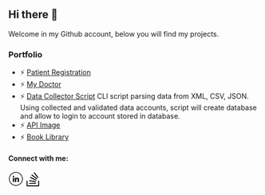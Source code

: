 ## Hi there  👋 

Welcome in my Github account, below you will find my projects.

### Portfolio

- ⚡ [Patient Registration](https://github.com/VoitecP/patient_registration)
- ⚡ [My Doctor](https://github.com/VoitecP/My-Doctor)
- ⚡ [Data Collector Script](https://github.com/VoitecP/Data-Collector-Script)
      CLI script parsing data from XML, CSV, JSON. Using collected and validated data accounts, script will create database and allow to login to account stored in database.
- ⚡ [API Image](https://github.com/VoitecP/api-image)
- ⚡ [Book Library](https://github.com/VoitecP/Book-Library)

#### Connect with me:

<a href="https://www.linkedin.com/in/piwowarski-wojciech/" target="_blank"><img src="https://github.com/VoitecP/VoitecP/blob/f62bb9720e01f3cd3e276107df9ecc2c9f0fa8b1/images/in.png" alt="LinkedIn" width="30"></a>
<a href="https://stackoverflow.com/users/20553607/voitecp" target="_blank"><img src="https://github.com/VoitecP/VoitecP/blob/342cce7b46a0da748ffca887a307e3c786c8d776/images/stack.png" alt="StackOverflow" width="30"></a>



